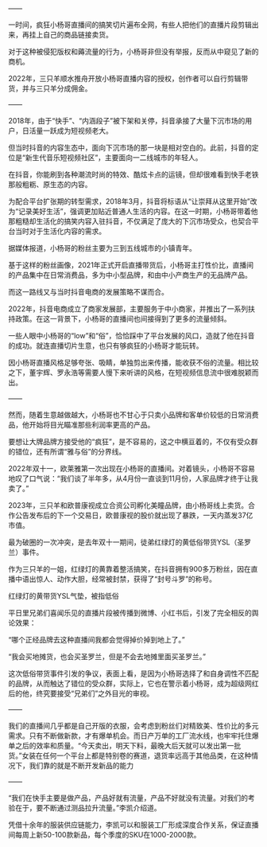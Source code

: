 ——

一时间，疯狂小杨哥直播间的搞笑切片遍布全网，有些人把他们的直播片段剪辑出来，再挂上自己的商品链接卖货。

对于这种被侵犯版权和薅流量的行为，小杨哥非但没有举报，反而从中窥见了新的商机。

2022年，三只羊顺水推舟开放小杨哥直播内容的授权，创作者可以自行剪辑带货，并与三只羊分成佣金。

——

2018年，由于“快手”、“内涵段子”被下架和关停，抖音承接了大量下沉市场的用户，日活量一跃成为短视频老大。

但当时抖音的内容生态中，面向下沉市场的那一块是相对空白的。此前，抖音的定位是“新生代音乐短视频社区”，主要面向一二线城市的年轻人。

在抖音，你能刷到各种潮流时尚的特效、酷炫卡点的运镜，但却很难看到快手老铁那般粗粝、原生态的内容。

为配合平台扩张期的转型需求，2018年3月，抖音将标语从“让崇拜从这里开始”改为“记录美好生活”，强调更加贴近普通人生活的内容。在这一时期，小杨哥带着他那粗糙却生活化的搞笑内容入驻抖音，不仅满足了庞大的下沉市场受众，也契合平台当时对于生活化内容的需求。

据媒体报道，小杨哥的粉丝主要为三到五线城市的小镇青年。

基于这样的粉丝画像，2021年正式开启直播带货后，小杨哥主打性价比，直播间的产品集中在日常消费品，多为中小型品牌，和由中小产商生产的无品牌产品。

而这一路线又与当时抖音电商的发展策略不谋而合。

2022年，抖音电商成立了商家发展部，主要服务于中小商家，并推出了一系列扶持政策。在这一背景下，小杨哥的直播间也间接得到了更多的流量倾斜。

一些人眼中小杨哥的“low”和“俗”，恰恰踩中了平台发展的风口，造就了他在抖音的成功。就连直播切片生意，也只有够疯狂的小杨哥才能玩转。

因小杨哥直播风格足够夸张、吸睛，单独剪出来传播，能收获不俗的流量。相比较之下，董宇辉、罗永浩等需要人慢下来听讲的风格，在短视频信息流中很难脱颖而出。

——

然而，随着生意越做越大，小杨哥也不甘心于只卖小品牌和客单价较低的日常消费品，他开始将目光瞄准那些利润率更高的产品。 

要想让大牌品牌方接受他的“疯狂”，是不容易的，这之中横亘着的，不仅有受众群的错位，还有所谓“雅与俗”的分界线。

2022年双十一，欧莱雅第一次出现在小杨哥的直播间。对着镜头，小杨哥不容易地叹了口气说：“我们谈了半年多，从4月份一直谈到11月份，人家品牌才终于让我卖了。”

2023年，三只羊和欧普康视成立合资公司孵化美瞳品牌，由小杨哥线上卖货。合作公告发布后的下一个交易日，欧普康视的股价就出现了暴跌，一天内蒸发37亿市值。

最为破圈的一次冲突，是去年双十一期间，徒弟红绿灯的黄低俗带货YSL（圣罗兰）事件。

作为三只羊的一姐，红绿灯的黄靠着整活搞笑，在抖音拥有900多万粉丝，因在直播中语出惊人、动作大胆，经常被封禁，获得了“封号斗罗”的称号。

红绿灯的黄带货YSL气垫，被指低俗

平日里兄弟们喜闻乐见的直播片段被传播到微博、小红书后，引发了完全相反的舆论效果：

“哪个正经品牌去这种直播间我都会觉得掉价掉到地上了。”

“我会买地摊货，也会买圣罗兰，但是不会去地摊里面买圣罗兰。”

这次低俗带货事件引发的争议，表面上看，是因为小杨哥选择了和自身调性不匹配的品牌，从而触达了错位的受众群，实际上，它也在警示着小杨哥，成为超级网红后的他，终究要接受“兄弟们”之外目光的审视。

——

我们的直播间几乎都是自己开版的衣服，会考虑到粉丝们对精致美、性价比的多元需求。只有不断做新款，才有爆单机会。而日产万单的工厂流水线，也牢牢托住爆单之后的效率和质量。“今天卖出，明天下料，最晚大后天就可以发出第一批货。”女装在任何一个平台上都是特别卷的赛道，退货率远高于其他品类，在这种情况下，我们靠的就是不断开发新品的能力

——

“我们在快手主要是做产品，产品好就有流量，产品不好就没有流量。对我们的考验在于，要不断通过测品拉升流量。”李凯介绍道。

凭借十余年的服装供应链能力，李凯可以和服装工厂形成深度合作关系，保证直播间每周上新50-100款新品，每个季度的SKU在1000-2000款。